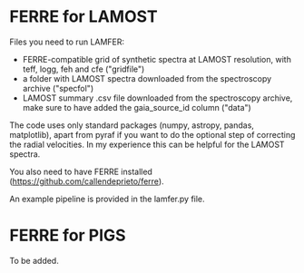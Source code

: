 # FERRE for LAMOST

Files you need to run LAMFER: 

- FERRE-compatible grid of synthetic spectra at LAMOST resolution, with teff, logg, feh and cfe ("gridfile")
- a folder with LAMOST spectra downloaded from the spectroscopy archive ("specfol")
- LAMOST summary .csv file downloaded from the spectroscopy archive, make sure to have added the gaia_source_id column ("data")

The code uses only standard packages (numpy, astropy, pandas, matplotlib), apart from pyraf if you want to do the optional step of correcting the radial velocities. In my experience this can be helpful for the LAMOST spectra. 

You also need to have FERRE installed (https://github.com/callendeprieto/ferre). 

An example pipeline is provided in the lamfer.py file. 

# FERRE for PIGS

To be added. 
